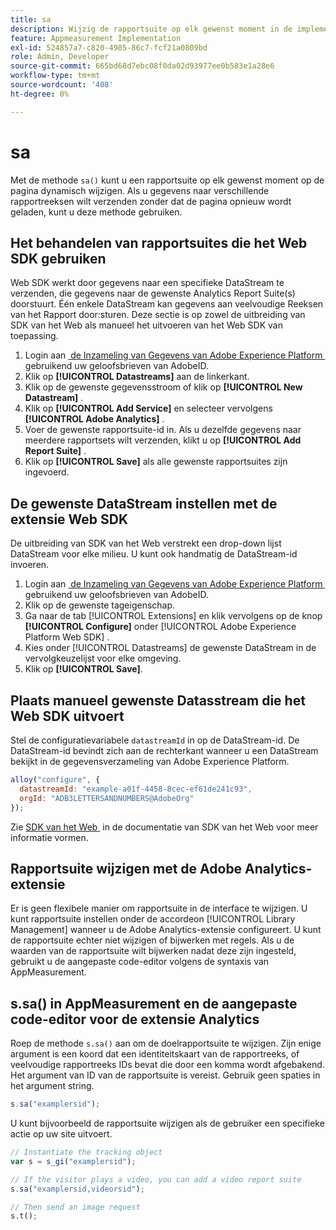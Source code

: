 ```yaml
---
title: sa
description: Wijzig de rapportsuite op elk gewenst moment in de implementatie.
feature: Appmeasurement Implementation
exl-id: 524857a7-c820-4985-86c7-fcf21a0809bd
role: Admin, Developer
source-git-commit: 665bd68d7ebc08f0da02d93977ee0b583e1a28e6
workflow-type: tm+mt
source-wordcount: '408'
ht-degree: 0%

---
```


# sa

Met de methode `sa()` kunt u een rapportsuite op elk gewenst moment op de pagina dynamisch wijzigen. Als u gegevens naar verschillende rapportreeksen wilt verzenden zonder dat de pagina opnieuw wordt geladen, kunt u deze methode gebruiken.

## Het behandelen van rapportsuites die het Web SDK gebruiken

Web SDK werkt door gegevens naar een specifieke DataStream te verzenden, die gegevens naar de gewenste Analytics Report Suite(s) doorstuurt. Één enkele DataStream kan gegevens aan veelvoudige Reeksen van het Rapport door:sturen. Deze sectie is op zowel de uitbreiding van SDK van het Web als manueel het uitvoeren van het Web SDK van toepassing.

1. Login aan [&#x200B; de Inzameling van Gegevens van Adobe Experience Platform &#x200B;](https://experience.adobe.com/data-collection) gebruikend uw geloofsbrieven van AdobeID.
1. Klik op **[!UICONTROL Datastreams]** aan de linkerkant.
1. Klik op de gewenste gegevensstroom of klik op **[!UICONTROL New Datastream]** .
1. Klik op **[!UICONTROL Add Service]** en selecteer vervolgens **[!UICONTROL Adobe Analytics]** .
1. Voer de gewenste rapportsuite-id in. Als u dezelfde gegevens naar meerdere rapportsets wilt verzenden, klikt u op **[!UICONTROL Add Report Suite]** .
1. Klik op **[!UICONTROL Save]** als alle gewenste rapportsuites zijn ingevoerd.

## De gewenste DataStream instellen met de extensie Web SDK

De uitbreiding van SDK van het Web verstrekt een drop-down lijst DataStream voor elke milieu. U kunt ook handmatig de DataStream-id invoeren.

1. Login aan [&#x200B; de Inzameling van Gegevens van Adobe Experience Platform &#x200B;](https://experience.adobe.com/data-collection) gebruikend uw geloofsbrieven van AdobeID.
1. Klik op de gewenste tageigenschap.
1. Ga naar de tab [!UICONTROL Extensions] en klik vervolgens op de knop **[!UICONTROL Configure]** onder [!UICONTROL Adobe Experience Platform Web SDK] .
1. Kies onder [!UICONTROL Datastreams] de gewenste DataStream in de vervolgkeuzelijst voor elke omgeving.
1. Klik op **[!UICONTROL Save]**.

## Plaats manueel gewenste Datasstream die het Web SDK uitvoert

Stel de configuratievariabele `datastreamId` in op de DataStream-id. De DataStream-id bevindt zich aan de rechterkant wanneer u een DataStream bekijkt in de gegevensverzameling van Adobe Experience Platform.

```js
alloy("configure", {
  datastreamId: "example-a01f-4458-8cec-ef61de241c93",
  orgId: "ADB3LETTERSANDNUMBERS@AdobeOrg"
});
```

Zie [&#x200B; SDK van het Web &#x200B;](https://experienceleague.adobe.com/docs/experience-platform/edge/fundamentals/configuring-the-sdk.html?lang=nl-NL) in de documentatie van SDK van het Web voor meer informatie vormen.

## Rapportsuite wijzigen met de Adobe Analytics-extensie

Er is geen flexibele manier om rapportsuite in de interface te wijzigen. U kunt rapportsuite instellen onder de accordeon [!UICONTROL Library Management] wanneer u de Adobe Analytics-extensie configureert. U kunt de rapportsuite echter niet wijzigen of bijwerken met regels. Als u de waarden van de rapportsuite wilt bijwerken nadat deze zijn ingesteld, gebruikt u de aangepaste code-editor volgens de syntaxis van AppMeasurement.

## s.sa() in AppMeasurement en de aangepaste code-editor voor de extensie Analytics

Roep de methode `s.sa()` aan om de doelrapportsuite te wijzigen. Zijn enige argument is een koord dat een identiteitskaart van de rapportreeks, of veelvoudige rapportreeks IDs bevat die door een komma wordt afgebakend. Het argument van ID van de rapportsuite is vereist. Gebruik geen spaties in het argument string.

```js
s.sa("examplersid");
```

U kunt bijvoorbeeld de rapportsuite wijzigen als de gebruiker een specifieke actie op uw site uitvoert.

```js
// Instantiate the tracking object
var s = s_gi("examplersid");

// If the visitor plays a video, you can add a video report suite
s.sa("examplersid,videorsid");

// Then send an image request
s.t();
```
